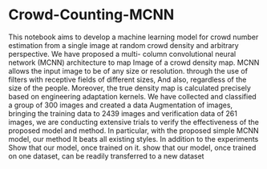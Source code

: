 # Crowd-Counting-MCNN
This notebook aims to develop a machine learning model for crowd number estimation from a single image at random crowd density and arbitrary perspective. We have proposed a multi- column convolutional neural network (MCNN) architecture to map Image of a crowd density map. MCNN allows the input image to be of any size or resolution. through the use of filters with receptive fields of different sizes, And also, regardless of the size of the people. Moreover, the true density map is calculated precisely based on engineering adaptation kernels. We have collected and classified a group of 300 images and created a data Augmentation of images, bringing the training data to 2439 images and verification data of 261 images, we are conducting extensive trials to verify the effectiveness of the proposed model and method. In particular, with the proposed simple MCNN model, our method It beats all existing styles. In addition to the experiments Show that our model, once trained on it. show that our model, once trained on one dataset, can be readily transferred to a new dataset
